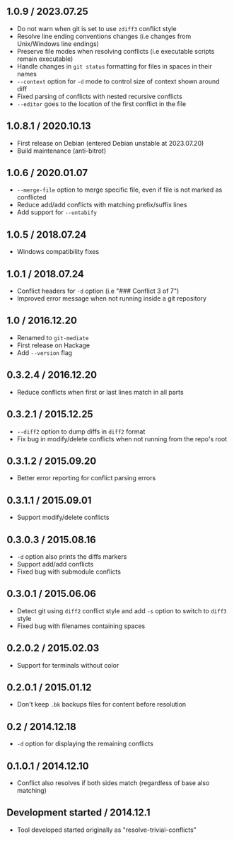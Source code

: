 ## 1.0.9 / 2023.07.25

* Do not warn when git is set to use `zdiff3` conflict style
* Resolve line ending conventions changes (i.e changes from Unix/Windows line endings)
* Preserve file modes when resolving conflicts (i.e executable scripts remain executable)
* Handle changes in `git status` formatting for files in spaces in their names
* `--context` option for `-d` mode to control size of context shown around diff
* Fixed parsing of conflicts with nested recursive conflicts
* `--editor` goes to the location of the first conflict in the file

## 1.0.8.1 / 2020.10.13

* First release on Debian (entered Debian unstable at 2023.07.20)
* Build maintenance (anti-bitrot)

## 1.0.6 / 2020.01.07

* `--merge-file` option to merge specific file, even if file is not marked as conflicted
* Reduce add/add conflicts with matching prefix/suffix lines
* Add support for `--untabify`

## 1.0.5 / 2018.07.24

* Windows compatibility fixes

## 1.0.1 / 2018.07.24

* Conflict headers for `-d` option (i.e "### Conflict 3 of 7")
* Improved error message when not running inside a git repository

## 1.0 / 2016.12.20

* Renamed to `git-mediate`
* First release on Hackage
* Add `--version` flag

## 0.3.2.4 / 2016.12.20

* Reduce conflicts when first or last lines match in all parts

## 0.3.2.1 / 2015.12.25

* `--diff2` option to dump diffs in `diff2` format
* Fix bug in modify/delete conflicts when not running from the repo's root

## 0.3.1.2 / 2015.09.20

* Better error reporting for conflict parsing errors

## 0.3.1.1 / 2015.09.01

* Support modify/delete conflicts

## 0.3.0.3 / 2015.08.16

* `-d` option also prints the diffs markers
* Support add/add conflicts
* Fixed bug with submodule conflicts

## 0.3.0.1 / 2015.06.06

* Detect git using `diff2` conflict style and add `-s` option to switch to `diff3` style
* Fixed bug with filenames containing spaces

## 0.2.0.2 / 2015.02.03

* Support for terminals without color

## 0.2.0.1 / 2015.01.12

* Don't keep `.bk` backups files for content before resolution

## 0.2 / 2014.12.18

* `-d` option for displaying the remaining conflicts

## 0.1.0.1 / 2014.12.10

* Conflict also resolves if both sides match (regardless of base also matching)

## Development started / 2014.12.1

* Tool developed started originally as "resolve-trivial-conflicts"
